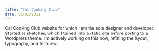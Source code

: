 ```yaml
--- 
title: "Cal Cooking Club"
date: 01/01/2011
---
```


Cal Cooking Club website for which I am the sole designer and developer. Started as sketches, which I turned into a static site before porting to a Wordpress theme. I'm actively working on this now, refining the layout, typography, and features.